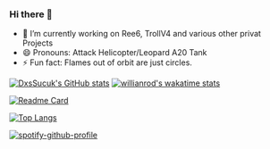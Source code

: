 ### Hi there 👋

- 🔭 I’m currently working on Ree6, TrollV4 and various other privat Projects
- 😄 Pronouns: Attack Helicopter/Leopard A20 Tank
- ⚡ Fun fact: Flames out of orbit are just circles.

[![DxsSucuk's GitHub stats](https://github-readme-stats.vercel.app/api?username=DxsSucuk&show_icons=true&theme=radical)](https://github.com/DxsSucuk/github-readme-stats)
[![willianrod's wakatime stats](https://github-readme-stats.vercel.app/api/wakatime?username=DxsSucuk&theme=radical)](https://github.com/anuraghazra/github-readme-stats)

[![Readme Card](https://github-readme-stats.vercel.app/api/pin/?username=dxssucuk&repo=ree6&theme=radical)](https://github.com/dxssucuk/github-readme-stats)

[![Top Langs](https://github-readme-stats.vercel.app/api/top-langs/?username=DxsSucuk&layout=compact&theme=radical)](https://github.com/DxsSucuk/github-readme-stats)

[![spotify-github-profile](https://spotify-github-profile.vercel.app/api/view?uid=0yll7pztimqz7wkaraekuw1un&cover_image=true&theme=default)](https://spotify-github-profile.vercel.app/api/view?uid=0yll7pztimqz7wkaraekuw1un&redirect=true)
